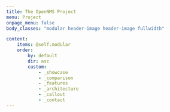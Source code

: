 ```yaml
---
title: The OpenNMS Project
menu: Project
onpage_menu: false
body_classes: "modular header-image header-image fullwidth"

content:
    items: @self.modular
    order:
        by: default
        dir: asc
        custom:
            - _showcase
            - _comparison
            - _features
            - _architecture
            - _callout
            - _contact
---
```

